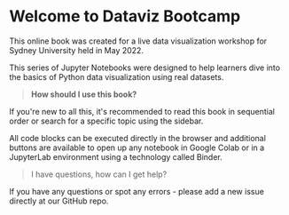 # Welcome to Dataviz Bootcamp

This online book was created for a live data visualization workshop for Sydney University held in May 2022.

This series of Jupyter Notebooks were designed to help learners dive into the basics of Python data visualization using real datasets.

> **How should I use this book?**

If you're new to all this, it's recommended to read this book in sequential order or search for a specific topic using the sidebar.

All code blocks can be executed directly in the browser and additional buttons are available to open up any notebook in Google Colab or in a JupyterLab environment using a technology called Binder.



> I have questions, how can I get help?

If you have any questions or spot any errors - please add a new issue directly at our GitHub repo.